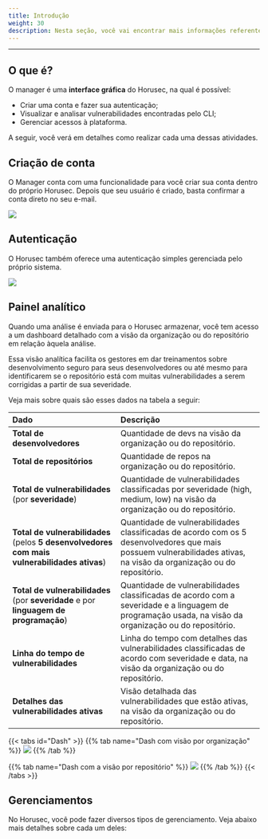```yaml
---
title: Introdução
weight: 30
description: Nesta seção, você vai encontrar mais informações referentes ao Manager do Horusec.
---
```


---

## O que é?

O manager é uma **interface gráfica** do Horusec, na qual é possível:

* Criar uma conta e fazer sua autenticação; 
* Visualizar e analisar vulnerabilidades encontradas pelo CLI;
* Gerenciar acessos à plataforma. 

A seguir, você verá em detalhes como realizar cada uma dessas atividades.

## Criação de conta

O Manager conta com uma funcionalidade para você criar sua conta dentro do próprio Horusec. Depois que seu usuário é criado, basta confirmar a conta direto no seu e-mail. 

![](https://horusec.io/public/docs/ptbr/references/manager/introduction/1.png)

## Autenticação

O Horusec também oferece uma autenticação simples gerenciada pelo próprio sistema.

![](https://horusec.io/public/docs/ptbr/references/manager/introduction/2.png)

## Painel analítico

Quando uma análise é enviada para o Horusec armazenar, você tem acesso a um dashboard detalhado com a visão da organização ou do repositório em relação àquela análise. 

Essa visão analítica facilita os gestores em dar treinamentos sobre desenvolvimento seguro para seus desenvolvedores ou até mesmo para identificarem se o repositório está com muitas vulnerabilidades a serem corrigidas a partir de sua severidade.

Veja mais sobre quais são esses dados na tabela a seguir:

| Dado | Descrição |
| :--- | :--- |
| **Total de desenvolvedores** | Quantidade de devs na visão da organização ou do repositório. |
| **Total de repositórios** | Quantidade de repos na organização ou do repositório. |
| **Total de vulnerabilidades**  \(por **severidade**\) | Quantidade de vulnerabilidades classificadas por severidade \(high, medium, low\) na visão da organização ou do repositório. |
| **Total de vulnerabilidades**  \(pelos **5 desenvolvedores com mais vulnerabilidades ativas**\) | Quantidade de vulnerabilidades classificadas de acordo com os 5 desenvolvedores que mais possuem vulnerabilidades ativas, na visão da organização ou do repositório. |
| **Total de vulnerabilidades** \(por **severidade** e por **linguagem de programação**\) | Quantidade de vulnerabilidades classificadas de acordo com a severidade e a linguagem de programação usada, na visão da organização ou do repositório. |
| **Linha do tempo de vulnerabilidades** | Linha do tempo com detalhes das vulnerabilidades classificadas de acordo com severidade e data, na visão da organização ou do repositório. |
| **Detalhes das vulnerabilidades ativas**  | Visão detalhada das vulnerabilidades que estão ativas, na visão da organização ou do repositório.  |

{{< tabs id="Dash" >}}
{{% tab name="Dash com visão por organização" %}}
![](https://horusec.io/public/docs/ptbr/references/manager/introduction/3.gif)
{{% /tab %}}

{{% tab name="Dash com a visão por repositório" %}}
![](https://horusec.io/public/docs/ptbr/references/manager/introduction/4.gif)
{{% /tab %}}
{{< /tabs >}}

## Gerenciamentos

No Horusec, você pode fazer diversos tipos de gerenciamento. Veja abaixo mais detalhes sobre cada um deles:
